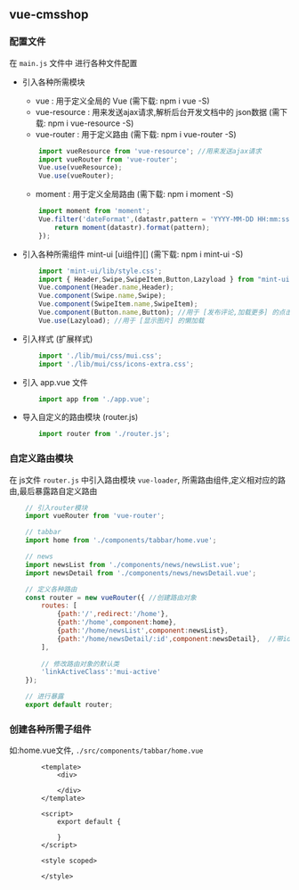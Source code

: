 ## vue-cmsshop

### 配置文件
在 `main.js` 文件中 进行各种文件配置

 + 引入各种所需模块
    - vue	       : 用于定义全局的 Vue (需下载: npm i vue -S)
    - vue-resource : 用来发送ajax请求,解析后台开发文档中的 json数据 (需下载: npm i vue-resource -S)
    - vue-router   : 用于定义路由 (需下载: npm i vue-router -S)
    ```js
        import vueResource from 'vue-resource'; //用来发送ajax请求
        import vueRouter from 'vue-router';
        Vue.use(vueResource);
        Vue.use(vueRouter);
    ```
    - moment	   : 用于定义全局路由 (需下载: npm i moment -S)
    ```js
        import moment from 'moment';
        Vue.filter('dateFormat',(datastr,pattern = 'YYYY-MM-DD HH:mm:ss')=>{
            return moment(datastr).format(pattern);
        });
    ```
 + 引入各种所需组件
    mint-ui [ui组件][]  (需下载: npm i mint-ui -S)
    ```js
        import 'mint-ui/lib/style.css';
        import { Header,Swipe,SwipeItem,Button,Lazyload } from "mint-ui";
        Vue.component(Header.name,Header);
        Vue.component(Swipe.name,Swipe);
        Vue.component(SwipeItem.name,SwipeItem);
        Vue.component(Button.name,Button); //用于 [发布评论,加载更多] 的点击按钮控件
        Vue.use(Lazyload); //用于 [显示图片] 的懒加载
    ```
+ 引入样式 (扩展样式)
    ```js
        import './lib/mui/css/mui.css'; 
        import './lib/mui/css/icons-extra.css';
    ```
+ 引入 app.vue 文件
    ```js
        import app from './app.vue';
    ```

+ 导入自定义的路由模块 (router.js)
    ```js
        import router from './router.js';
    ```

### 自定义路由模块
在 js文件 `router.js` 中引入路由模块 `vue-loader`, 所需路由组件,定义相对应的路由,最后暴露路自定义路由

```js
    // 引入router模块
    import vueRouter from 'vue-router';

    // tabbar
    import home from './components/tabbar/home.vue';

    // news
    import newsList from './components/news/newsList.vue';
    import newsDetail from './components/news/newsDetail.vue';

    // 定义各种路由
    const router = new vueRouter({ //创建路由对象
        routes: [
            {path:'/',redirect:'/home'},
            {path:'/home',component:home},
            {path:'/home/newsList',component:newsList},
            {path:'/home/newsDetail/:id',component:newsDetail},  //带id 的 newsDetail
        ],
        
        // 修改路由对象的默认类
        'linkActiveClass':'mui-active'
    });

    // 进行暴露
    export default router;
```
### 创建各种所需子组件

如:home.vue文件, `./src/components/tabbar/home.vue`
```vue
        <template>
            <div>

            </div>
        </template>

        <script>
            export default {
                
            }
        </script>

        <style scoped>

        </style>
```




